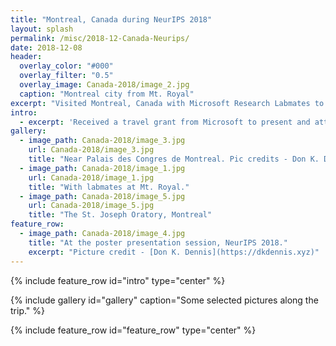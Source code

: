 ```yaml
---
title: "Montreal, Canada during NeurIPS 2018"
layout: splash
permalink: /misc/2018-12-Canada-Neurips/
date: 2018-12-08
header:
  overlay_color: "#000"
  overlay_filter: "0.5"
  overlay_image: Canada-2018/image_2.jpg
  caption: "Montreal city from Mt. Royal"
excerpt: "Visited Montreal, Canada with Microsoft Research Labmates to attend and present at [NeurIPS 2018](https://neurips.cc/Conferences/2018)"
intro: 
  - excerpt: 'Received a travel grant from Microsoft to present and attend at [NeurIPS 2018](https://neurips.cc/Conferences/2018). This was my very first experience at an academic conference. Scroll and have a look at some pictures!'
gallery:
  - image_path: Canada-2018/image_3.jpg
    url: Canada-2018/image_3.jpg
    title: "Near Palais des Congres de Montreal. Pic credits - Don K. Dennis"
  - image_path: Canada-2018/image_1.jpg
    url: Canada-2018/image_1.jpg
    title: "With labmates at Mt. Royal."
  - image_path: Canada-2018/image_5.jpg
    url: Canada-2018/image_5.jpg
    title: "The St. Joseph Oratory, Montreal"
feature_row:
  - image_path: Canada-2018/image_4.jpg
    title: "At the poster presentation session, NeurIPS 2018."
    excerpt: "Picture credit - [Don K. Dennis](https://dkdennis.xyz)"
---
```


{% include feature_row id="intro" type="center" %}

{% include gallery id="gallery" caption="Some selected pictures along the trip." %}

{% include feature_row id="feature_row" type="center" %}
